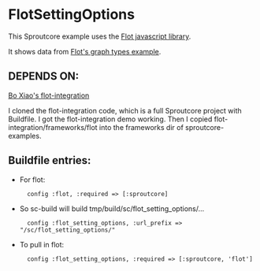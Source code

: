 FlotSettingOptions
==================

This Sproutcore example uses the [Flot javascript library](http://code.google.com/p/flot/).

It shows data from [Flot's graph types example](http://people.iola.dk/olau/flot/examples/setting-options.html).

DEPENDS ON:
-----------

[Bo Xiao's flot-integration](http://github.com/imxiaobo/iamxiaobo/tree/master/flot-integration)

I cloned the flot-integration code, which is a full Sproutcore project
with Buildfile. I got the flot-integration demo working. Then I copied
flot-integration/frameworks/flot into the frameworks dir of sproutcore-examples.
    
Buildfile entries:
------------------
         
* For flot:
 
        config :flot, :required => [:sproutcore]

* So sc-build will build tmp/build/sc/flot_setting_options/...
     
        config :flot_setting_options, :url_prefix => "/sc/flot_setting_options/"
         
* To pull in flot:
                            
        config :flot_setting_options, :required => [:sproutcore, 'flot']
